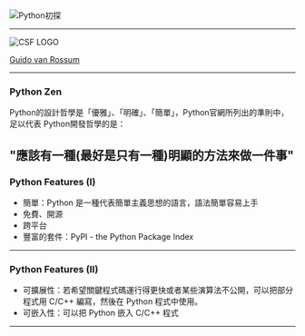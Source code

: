 <img src="https://i.imgur.com/eIbqViB.png" title="Python初探" alt="Python初探"/>


---

<img src="https://i.imgur.com/WnKRmBo.png" title="CSF LOGO" alt="CSF LOGO" />

[Guido van Rossum](http://www.codejudger.com) 

---

### Python Zen ###

Python的設計哲學是「優雅」、「明確」、「簡單」，Python官網所列出的準則中，足以代表 Python開發哲學的是：

"應該有一種(最好是只有一種)明顯的方法來做一件事"
---

### Python Features (I) ###

* 簡單：Python 是一種代表簡單主義思想的語言，語法簡單容易上手
* 免費、開源
* 跨平台
* 豐富的套件：PyPI - the Python Package Index

---

### Python Features (II) ###

* 可擴展性：若希望關鍵程式碼運行得更快或者某些演算法不公開，可以把部分程式用 C/C++ 編寫，然後在 Python 程式中使用。
* 可嵌入性：可以把 Python 嵌入 C/C++ 程式

---



